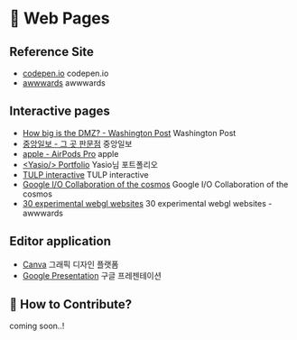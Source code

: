 # 🌈 Web Pages

## Reference Site

- [codepen.io](https://codepen.io/) codepen.io
- [awwwards](https://www.awwwards.com/) awwwards

## Interactive pages

- [How big is the DMZ? - Washington Post](https://www.washingtonpost.com/graphics/2017/world/mapping-the-dmz/?noredirect=on) Washington Post
- [중앙일보 - 그 곳 판문점](https://news.joins.com/digitalspecial/290) 중앙일보
- [apple - AirPods Pro](https://www.apple.com/kr/airpods-pro/) apple
- [&lt;Yasio/&gt; Portfolio](https://yasio.pl/) Yasio님 포트폴리오
- [TULP interactive](http://tulpinteractive.com/) TULP interactive
- [Google I/O Collaboration of the cosmos](https://events.google.com/io/mission/) Google I/O Collaboration of the cosmos
- [30 experimental webgl websites](https://www.awwwards.com/30-experimental-webgl-websites.html) 30 experimental webgl websites - awwwards

## Editor application

- [Canva](https://www.canva.com/ko_kr/) 그래픽 디자인 플랫폼
- [Google Presentation](https://www.google.com/intl/ko_kr/slides/about/) 구글 프레젠테이션

## 👀 How to Contribute?

coming soon..!
